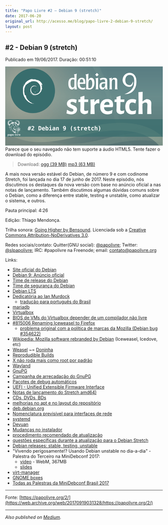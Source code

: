 ```yaml
---
title: "Papo Livre #2 – Debian 9 (stretch)"
date: 2017-06-20
original_url: http://acesso.me/blog/papo-livre-2-debian-9-stretch/
layout: post
---
```


## #2 - Debian 9 (stretch)

Publicado em 19/06/2017. Duração: 00:51:10

![](/assets/images/cover-large_1.png)    Parece que o seu navegado não tem suporte a áudio HTML5. Tente fazer o
download do episódio. 
> Download: [ogg (39 MB)](https://web.archive.org/web/20170919031328/https://papolivre.org/2/papolivre-2-debian-9-stretch.ogg) [mp3 (63 MB)](https://web.archive.org/web/20170919031328/https://papolivre.org/2/papolivre-2-debian-9-stretch.mp3)

A mais nova versão estável do Debian, de número 9 e com codinome Stretch, foi
lançada no dia 17 de junho de 2017. Neste episódio, nós discutimos os destaques
da nova versão com base no anúncio oficial a nas notas de lançamento. Também
discutimos algumas dúvidas comuns sobre o Debian, como a diferença entre
stable, testing e unstable, como atualizar o sistema, e outros.

Pauta principal: 4:26

Edição: Thiago Mendonça.

Trilha sonora: [Going Higher by Bensound](https://web.archive.org/web/20170919031328/http://www.bensound.com/royalty-free-music/track/going-higher).
Licenciada sob a [Creative Commons Attribution-NoDerivatives 3.0](https://web.archive.org/web/20170919031328/http://creativecommons.org/licenses/by-nd/3.0/legalcode).

Redes sociais/contato: Quitter(GNU social): [@papolivre](https://web.archive.org/web/20170919031328/https://quitter.se/papolivre); Twitter: [@slpapolivre](https://web.archive.org/web/20170919031328/https://twitter.com/slpapolivre); IRC: #papolivre na Freenode; email: [contato@papolivre.org](https://web.archive.org/web/20170919031328/mailto:contato@papolivre.org)

Links:

* [Site oficial do Debian](https://web.archive.org/web/20170919031328/https://www.debian.org/)
* [Debian 9: Anúncio oficial](https://web.archive.org/web/20170919031328/https://www.debian.org/News/2017/20170617)
* [Time de release do Debian](https://web.archive.org/web/20170919031328/https://release.debian.org/)
* [Time de segurança do Debian](https://web.archive.org/web/20170919031328/https://www.debian.org/security/)
* [Debian LTS](https://web.archive.org/web/20170919031328/https://wiki.debian.org/LTS/)
* [Dedicatória ao Ian Murdock](https://web.archive.org/web/20170919031328/http://ftp.debian.org/debian/doc/dedication/dedication-9.0.txt)
  + [tradução para português do Brasil](https://web.archive.org/web/20170919031328/http://ftp.debian.org/debian/doc/dedication/dedication-9.0.pt_BR.txt)
* [mariadb](https://web.archive.org/web/20170919031328/https://mariadb.org/)
* [Virtualbox](https://web.archive.org/web/20170919031328/https://www.virtualbox.org/)
* [BIOS de VMs do Virtualbox depender de um compilador não livre](https://web.archive.org/web/20170919031328/https://bugs.debian.org/cgi-bin/bugreport.cgi?bug=691148)
* [#815006 Renaming Iceweasel to Firefox](https://web.archive.org/web/20170919031328/https://bugs.debian.org/cgi-bin/bugreport.cgi?bug=815006)
  + [problema original com a política de marcas da Mozilla (Debian bug #354622)](https://web.archive.org/web/20170919031328/https://bugs.debian.org/cgi-bin/bugreport.cgi?bug=354622)
* [Wikipedia: Mozilla software rebranded by Debian](https://web.archive.org/web/20170919031328/https://en.wikipedia.org/wiki/Mozilla_software_rebranded_by_Debian) (Iceweasel, Icedove, etc)
* [Weasel](https://web.archive.org/web/20170919031328/https://en.wikipedia.org/wiki/Weasel) ~= [Doninha](https://web.archive.org/web/20170919031328/https://pt.wikipedia.org/wiki/Mustela)
* [Reprodudible Builds](https://web.archive.org/web/20170919031328/https://reproducible-builds.org/)
* [X não roda mais como root por padrão](https://web.archive.org/web/20170919031328/https://www.debian.org/releases/stretch/amd64/release-notes/ch-whats-new.en.html#x-no-longer-requires-root)
* [Wayland](https://web.archive.org/web/20170919031328/https://wayland.freedesktop.org/)
* [GnuPG](https://web.archive.org/web/20170919031328/https://gnupg.org/)
* [Campanha de arrecadação do GnuPG](https://web.archive.org/web/20170919031328/https://gnupg.org/donate/index.html)
* [Pacotes de debug automáticos](https://web.archive.org/web/20170919031328/https://wiki.debian.org/AutomaticDebugPackages)
* [UEFI - Unified Extensible Firmware Interface](https://web.archive.org/web/20170919031328/https://en.wikipedia.org/wiki/Unified_Extensible_Firmware_Interface)
* [Notas de lançamento do Stretch amd64)](https://web.archive.org/web/20170919031328/https://www.debian.org/releases/stretch/amd64/release-notes/)
* [CDs, DVDs, BDs](https://web.archive.org/web/20170919031328/https://www.debian.org/releases/stretch/amd64/release-notes/ch-whats-new.en.html#cd)
* [melhorias no apt e no layout do repositório](https://web.archive.org/web/20170919031328/https://www.debian.org/releases/stretch/amd64/release-notes/ch-whats-new.en.html#apt-improvements)
* [deb.debian.org](https://web.archive.org/web/20170919031328/http://deb.debian.org/)
* [Nomenclatura previsível para interfaces de rede](https://web.archive.org/web/20170919031328/https://www.freedesktop.org/wiki/Software/systemd/PredictableNetworkInterfaceNames/)
* [systemd](https://web.archive.org/web/20170919031328/https://www.freedesktop.org/wiki/Software/systemd/)
* [Devuan](https://web.archive.org/web/20170919031328/https://www.devuan.org/)
* [Mudanças no instalador](https://web.archive.org/web/20170919031328/https://www.debian.org/releases/stretch/amd64/release-notes/ch-installing.en.html)
* [procedimento recomendado de atualização](https://web.archive.org/web/20170919031328/https://www.debian.org/releases/stretch/amd64/release-notes/ch-upgrading.en.html)
* [questões específicas durante a atualização para o Debian Stretch](https://web.archive.org/web/20170919031328/https://www.debian.org/releases/stretch/amd64/release-notes/ch-information.en.html)
* [Debian releases: stable, testing, unstable](https://web.archive.org/web/20170919031328/https://wiki.debian.org/DebianReleases)
* "Vivendo perigosamente!? Usando Debian unstable no dia-a-dia" - Palestra do Terceiro na MiniDebconf 2017:
  + [video](https://web.archive.org/web/20170919031328/http://meetings-archive.debian.net/pub/debian-meetings/2017/mini-debconf-curitiba/06_Vivendo_perigosamente_Usando_Debian_unstable_no_dia-a-dia.webm) - WebM, 367MB
  + [slides](https://web.archive.org/web/20170919031328/http://br2017.mini.debconf.org/slides/unstable.pdf)
* [virt-manager](https://web.archive.org/web/20170919031328/https://virt-manager.org/)
* [GNOME boxes](https://web.archive.org/web/20170919031328/https://wiki.gnome.org/Apps/Boxes)
* [Todas as Palestras da MiniDebconf Brasil 2017](https://web.archive.org/web/20170919031328/http://meetings-archive.debian.net/pub/debian-meetings/2017/mini-debconf-curitiba/)

---

Fonte: [https://papolivre.org/2/](https://web.archive.org/web/20170919031328/https://papolivre.org/2/)

---

*Also published on [Medium](https://web.archive.org/web/20170919031328/https://medium.com/@_Tarkun_/papo-livre-2-debian-9-stretch-7d7431ad9f0f).*